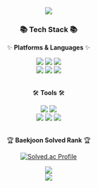 <div align=center>
	<img src="https://capsule-render.vercel.app/api?type=waving&color=auto&height=200&section=header&text=bbbang105%20Github!&fontSize=90" />	
</div>
<div align=center>
	<h3>📚 Tech Stack 📚</h3>
	<p>✨ <b>Platforms & Languages</b> ✨</p>
</div>
<div align="center">
 <img src="https://img.shields.io/badge/Python-3776AB?style=plastic&logo=Python&logoColor=white"/>
 <img src="https://img.shields.io/badge/Java-FFFFFF?style=flat&logo=openjdk&logoColor=white" />
 <img src="https://img.shields.io/badge/React-61DAFB?style=flat&logo=React&logoColor=white" />
	<br>
 <img src="https://img.shields.io/badge/AWS-232F3E?style=flat&logo=AmazonAWS&logoColor=white" />
 <img src="https://img.shields.io/badge/Docker-2496ED?style=plastic&logo=Docker&logoColor=white"/>
 <img src="https://img.shields.io/badge/jenkins-24939?style=plastic&logo=jenkins&logoColor=white"/>
</div>
<br>
<div align=center>
	<p>🛠 <b>Tools</b> 🛠</p>
</div>
<div align=center>
	<img src="https://img.shields.io/badge/Eclipse%20IDE-2C2255?style=flat&logo=EclipseIDE&logoColor=white" />
	<img src="https://img.shields.io/badge/Visual%20Studio%20Code-007ACC?style=flat&logo=VisualStudioCode&logoColor=white" />
 <br>
 <img src="https://img.shields.io/badge/GitHub-181717?style=flat&logo=GitHub&logoColor=white" />
 <img src="https://img.shields.io/badge/slack-4A154B?style=plastic&logo=slack&logoColor=white"/>
 <img src="https://img.shields.io/badge/notion-000000?style=plastic&logo=notion&logoColor=white"/>

</div>
<br>
<div align="center">
<p>🏆 <b>Baekjoon Solved Rank</b> 🏆</p>
	
[![Solved.ac Profile](http://mazassumnida.wtf/api/v2/generate_badge?boj=hsh111366)](https://solved.ac/hsh111366)
 
</div>
<div align=center>
<img src="https://github-readme-stats.vercel.app/api/top-langs/?username=bbbang105&layout=compact">
</div>
<div align=center>
<img src="https://github-readme-stats.vercel.app/api?username=bbbang105&show_icons=true">
</div>

